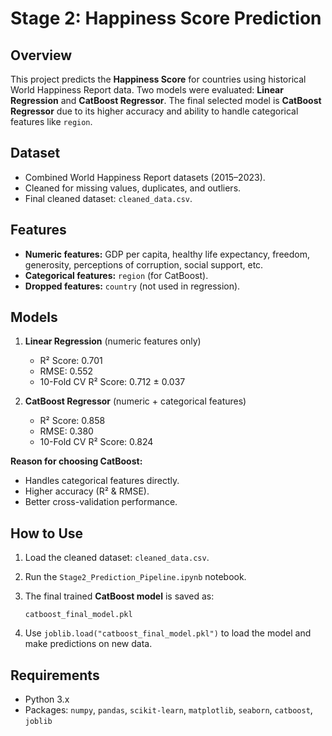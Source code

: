 # Stage 2: Happiness Score Prediction

## Overview

This project predicts the **Happiness Score** for countries using historical World Happiness Report data. Two models were evaluated: **Linear Regression** and **CatBoost Regressor**. The final selected model is **CatBoost Regressor** due to its higher accuracy and ability to handle categorical features like `region`.

## Dataset

* Combined World Happiness Report datasets (2015–2023).
* Cleaned for missing values, duplicates, and outliers.
* Final cleaned dataset: `cleaned_data.csv`.

## Features

* **Numeric features:** GDP per capita, healthy life expectancy, freedom, generosity, perceptions of corruption, social support, etc.
* **Categorical features:** `region` (for CatBoost).
* **Dropped features:** `country` (not used in regression).

## Models

1. **Linear Regression** (numeric features only)

   * R² Score: 0.701
   * RMSE: 0.552
   * 10-Fold CV R² Score: 0.712 ± 0.037

2. **CatBoost Regressor** (numeric + categorical features)

   * R² Score: 0.858
   * RMSE: 0.380
   * 10-Fold CV R² Score: 0.824

**Reason for choosing CatBoost:**

* Handles categorical features directly.
* Higher accuracy (R² & RMSE).
* Better cross-validation performance.

## How to Use

1. Load the cleaned dataset: `cleaned_data.csv`.
2. Run the `Stage2_Prediction_Pipeline.ipynb` notebook.
3. The final trained **CatBoost model** is saved as:

   ```
   catboost_final_model.pkl
   ```
4. Use `joblib.load("catboost_final_model.pkl")` to load the model and make predictions on new data.

## Requirements

* Python 3.x
* Packages: `numpy`, `pandas`, `scikit-learn`, `matplotlib`, `seaborn`, `catboost`, `joblib`
